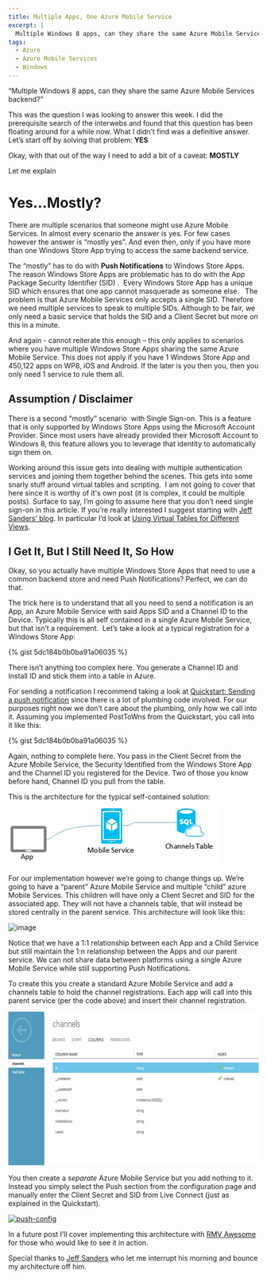 ```yaml
---
title: Multiple Apps, One Azure Mobile Service
excerpt: |
  Multiple Windows 8 apps, can they share the same Azure Mobile Services backend? This was the question I was looking to answer this week. I did the prerequisite search of the interwebs and found that this question has been floating around for a while now. What I didn’t find was a definitive answer. Let’s start off by solving that problem.
tags:
  - Azure
  - Azure Mobile Services
  - Windows
---
```

“Multiple Windows 8 apps, can they share the same Azure Mobile Services backend?”

This was the question I was looking to answer this week. I did the prerequisite search of the interwebs and found that this question has been floating around for a while now. What I didn’t find was a definitive answer. Let’s start off by solving that problem:
<strong>YES</strong>

Okay, with that out of the way I need to add a bit of a caveat:
<strong>MOSTLY</strong>

Let me explain


# Yes…Mostly?
There are multiple scenarios that someone might use Azure Mobile Services. In almost every scenario the answer is yes. For few cases however the answer is “mostly yes”. And even then, only if you have more than one Windows Store App trying to access the same backend service.

The “mostly” has to do with <strong>Push Notifications</strong> to Windows Store Apps. The reason Windows Store Apps are problematic has to do with the App Package Security Identifier (SID) .  Every Windows Store App has a unique SID which ensures that one app cannot masquerade as someone else.   The problem is that Azure Mobile Services only accepts a single SID. Therefore we need multiple services to speak to multiple SIDs. Although to be fair, we only need a basic service that holds the SID and a Client Secret but more on this in a minute.

And again - cannot reiterate this enough – this only applies to scenarios where you have multiple Windows Store Apps sharing the same Azure Mobile Service. This does not apply if you have 1 Windows Store App and 450,122 apps on WP8, iOS and Android. If the later is you then you, then you only need 1 service to rule them all.
## Assumption / Disclaimer
There is a second “mostly” scenario  with Single Sign-on. This is a feature that is only supported by Windows Store Apps using the Microsoft Account Provider. Since most users have already provided their Microsoft Account to Windows 8, this feature allows you to leverage that identity to automatically sign them on.

Working around this issue gets into dealing with multiple authentication services and joining them together behind the scenes. This gets into some snarly stuff around virtual tables and scripting.  I am not going to cover that here since it is worthy of it's own post (it is complex, it could be multiple posts). Surface to say, I’m going to assume here that you don’t need single sign-on in this article. If you’re really interested I suggest starting with <a href="http://blogs.msdn.com/b/jpsanders/" target="_blank">Jeff Sanders’ blog</a>. In particular I’d look at <a href="http://blogs.msdn.com/b/jpsanders/archive/2013/06/12/using-virtual-tables-for-different-views-windows-azure-mobile-services.aspx" target="_blank">Using Virtual Tables for Different Views</a>.
## I Get It, But I Still Need It, So How
Okay, so you actually have multiple Windows Store Apps that need to use a common backend store and need Push Notifications? Perfect, we can do that.

The trick here is to understand that all you need to send a notification is an App, an Azure Mobile Service with said Apps SID and a Channel ID to the Device. Typically this is all self contained in a single Azure Mobile Service, but that isn’t a requirement.  Let’s take a look at a typical registration for a Windows Store App:

{% gist 5dc184b0b0ba91a06035  %}

There isn’t anything too complex here. You generate a Channel ID and Install ID and stick them into a table in Azure.

For sending a notification I recommend taking a look at <a href="http://msdn.microsoft.com/en-us/library/windows/apps/hh868252.aspx" target="_blank">Quickstart: Sending a push notification</a> since there is a lot of plumbing code involved. For our purposes right now we don’t care about the plumbing, only how we call into it. Assuming you implemented PostToWns from the Quickstart, you call into it like this:

{% gist 5dc184b0b0ba91a06035  %}

Again, nothing to complete here. You pass in the Client Secret from the Azure Mobile Service, the Security Identified from the Windows Store App and the Channel ID you registered for the Device. Two of those you know before hand, Channel ID you pull from the table.

This is the architecture for the typical self-contained solution:

<img style="float: none;margin-left: auto;margin-right: auto;border-width: 0px" title="aaaasd" src="/assets/wp/2014/02/aaaasd.jpg" alt="aaaasd" width="424" height="116" border="0" />

For our implementation however we’re going to change things up. We’re going to have a “parent” Azure Mobile Service and multiple “child” azure Mobile Services. This children will have only a Client Secret and SID for the associated app. They will not have a channels table, that will instead be stored centrally in the parent service. This architecture will look like this:

<img style="float: none;margin-left: auto;margin-right: auto;border-width: 0px" title="image" src="/assets/wp/2014/02/image.png" alt="image" width="391" height="348" border="0" />

Notice that we have a 1:1 relationship between each App and a Child Service but still maintain the 1:n relationship between the Apps and our parent service. We can not share data between platforms using a single Azure Mobile Service while still supporting Push Notifications.

To create this you create a standard Azure Mobile Service and add a channels table to hold the channel registrations. Each app will call into this parent service (per the code above) and insert their channel registration.

<a href="/assets/wp/2014/02/channelstabel.jpg"><img style="float: none;margin-left: auto;margin-right: auto;border: 0px" title="channels-tabel" src="/assets/wp/2014/02/channelstabel_thumb.jpg" alt="channels-tabel" width="640" height="309" border="0" /></a>

You then create a <em>separate</em> Azure Mobile Service but you add nothing to it. Instead you simply select the Push section from the configuration page and manually enter the Client Secret and SID from Live Connect (just as explained in the Quickstart).

<a href="/assets/wp/2014/02/pushconfig.jpg"><img style="float: none;margin-left: auto;margin-right: auto;border: 0px" title="push-config" src="/assets/wp/2014/02/pushconfig_thumb.jpg" alt="push-config" width="640" height="449" border="0" /></a>

In a future post I’ll cover implementing this architecture with <a href="http://massivescale.azurewebsites.net/tag/rmv-awesome/" target="_blank">RMV Awesome</a> for those who would like to see it in action.

Special thanks to <a href="http://social.msdn.microsoft.com/profile/jeff%20%20sanders/" target="_blank">Jeff Sanders</a> who let me interrupt his morning and bounce my architecture off him.
